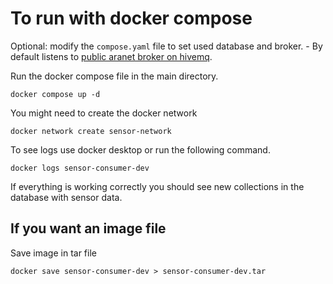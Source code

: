 # To run with docker compose

Optional: modify the `compose.yaml` file to set used database and broker.
    - By default listens to [public aranet broker on hivemq](https://forum.aranet.com/aranet-bases-sensors/how-one-can-see-and-test-sample-of-mqtt-message-format-published-from-aranet-pro-base-station/).

Run the docker compose file in the main directory.
```
docker compose up -d
```

You might need to create the docker network
```
docker network create sensor-network
```

To see logs use docker desktop or run the following command.
```
docker logs sensor-consumer-dev
```
If everything is working correctly you should see new collections in the database with sensor data.

## If you want an image file 
Save image in tar file
```
docker save sensor-consumer-dev > sensor-consumer-dev.tar
```
